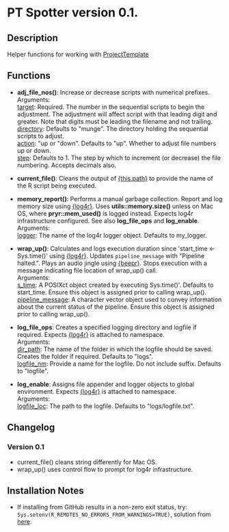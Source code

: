 # PT Spotter version 0.1.

## Description

Helper functions for working with [ProjectTemplate](http://projecttemplate.net/)

## Functions

* **adj_file_nos()**: Increase or decrease scripts with numerical prefixes.  
Arguments:  
<u>target</u>: Required. The number in the sequential scripts to begin the
adjustment. The adjustment will affect script with that leading digit and
greater. Note that digits must be leading the filename and not trailing.  
<u>directory</u>: Defaults to "munge". The directory holding the sequential
scripts to adjust.  
<u>action</u>: "up or "down". Defaults to "up". Whether to adjust file numbers
up or down.  
<u>step</u>: Defaults to 1. The step by which to increment (or decrease) the
file numbering. Accepts decimals also.  

* **current_file()**: Cleans the output of [{this.path}](https://CRAN.R-project.org/package=this.path)
to provide the name of the R script being executed.

* **memory_report()**: Performs a manual garbage collection. Report and log
memory size using [{log4r}](https://cran.r-project.org/package=log4r). Uses 
**utils::memory.size()** unless on Mac OS, where **pryr::mem_used()** is logged
instead. Expects log4r infrastructure configured. See also **log_file_ops** and
**log_enable**.
Arguments:  
<u>logger</u>: The name of the log4r logger object. Defaults to my_logger.

* **wrap_up()**: Calculates and logs execution duration since
'start_time <- Sys.time()' using [{log4r}](https://cran.r-project.org/package=log4r).
Updates `pipeline_message` with "Pipeline halted.". Plays an audio jingle using
[{beepr}](https://cran.r-project.org/package=beepr). Stops execution with a
message indicating file location of wrap_up() call.  
Arguments:  
<u>s_time</u>: A POSIXct object created by executing Sys.time()'. Defaults to
start_time. Ensure this object is assigned prior to calling wrap_up().  
<u>pipeline_message</u>: A character vector object used to convey information
about the current status of the pipeline. Ensure this object is assigned
prior to calling wrap_up().

* **log_file_ops**: Creates a specified logging directory and logfile if required.
Expects [{log4r}](https://cran.r-project.org/package=log4r) is attached to namespace.  
Arguments:  
<u>dir_path</u>: The name of the folder in which the logfile should be saved.
Creates the folder if required. Defaults to "logs".  
<u>logfile_nm</u>: Provide a name for the logfile. Do not include suffix.
Defaults to "logfile".  


* **log_enable**: Assigns file appender and logger objects to global environment.
Expects [{log4r}](https://cran.r-project.org/package=log4r) is attached to namespace.  
Arguments:  
<u>logfile_loc</u>: The path to the logfile. Defaults to "logs/logfile.txt".

## Changelog

### Version 0.1

* current_file() cleans string differently for Mac OS.
* wrap_up() uses control flow to prompt for log4r infrastructure.

## Installation Notes

* If installing from GitHub results in a non-zero exit status, try:
`Sys.setenv(R_REMOTES_NO_ERRORS_FROM_WARNINGS=TRUE)`, solution from [here](https://github.com/r-lib/remotes/issues/434).
